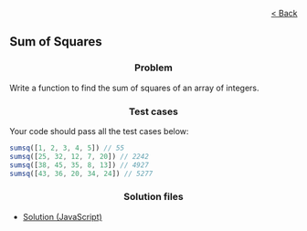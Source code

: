 <p align="right">
  <a href="../home.md">< Back</a>
</p>

<h2>Sum of Squares</h2>

<h3 align="center">Problem</h3>

<p>Write a function to find the sum of squares of an array of integers.</p>

<h3 align="center">Test cases</h3>

<p>Your code should pass all the test cases below:</p>

```js
sumsq([1, 2, 3, 4, 5]) // 55
sumsq([25, 32, 12, 7, 20]) // 2242
sumsq([38, 45, 35, 8, 13]) // 4927
sumsq([43, 36, 20, 34, 24]) // 5277
```

<h3 align="center">Solution files</h3>

- [Solution (JavaScript)](./solution.js)
